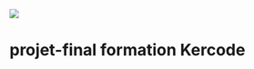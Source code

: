 <a href="https://codeclimate.com/github/LorsGuillou/deuit-ta/maintainability"><img src="https://api.codeclimate.com/v1/badges/39edc3f4d31b9b32e855/maintainability" /></a>

# projet-final formation Kercode
